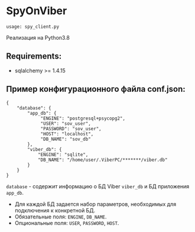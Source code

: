# SpyOnViber
```
usage: spy_client.py 
```

Реализация на Python3.8
## Requirements:
  * sqlalchemy >= 1.4.15

## Пример конфигурационного файла conf.json:
```
{
    "database": {
        "app_db": {
             "ENGINE": "postgresql+psycopg2",
             "USER": "sov_user",
             "PASSWORD": "sov_user",
             "HOST": "localhost",
             "DB_NAME": "sov_db"
        },
        "viber_db": {
            "ENGINE": "sqlite",
            "DB_NAME": "/home/user/.ViberPC/*******/viber.db"
        }
    }
}
```
`database` - содержит информацию о БД Viber `viber_db` и БД приложения `app_db`.

  * Для каждой БД задается набор параметров, необходимых для подключения к конкретной БД.
  * Обязательные поля: `ENGINE`, `DB_NAME`. 
  * Опциональные поля: `USER`, `PASSWORD`, `HOST`.
